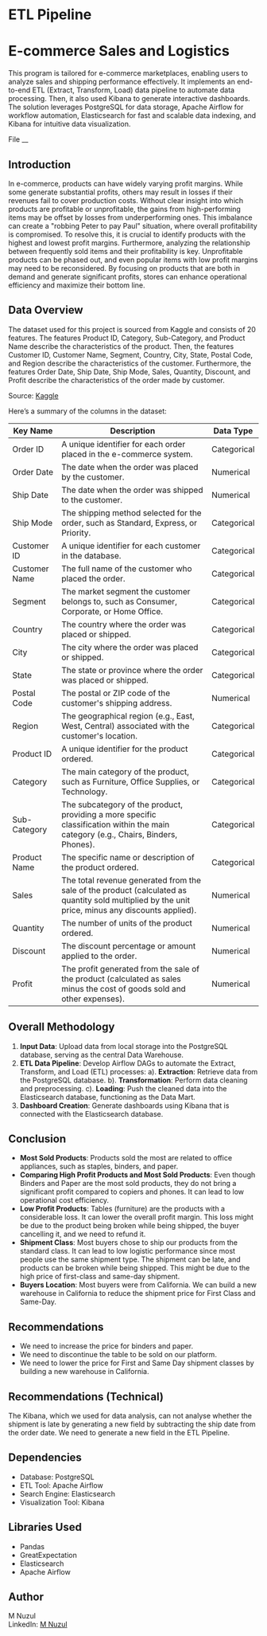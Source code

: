# **ETL Pipeline**
# **E-commerce Sales and Logistics**

This program is tailored for e-commerce marketplaces, enabling users to analyze sales and shipping performance effectively. It implements an end-to-end ETL (Extract, Transform, Load) data pipeline to automate data processing. Then, it also used Kibana to generate interactive dashboards. The solution leverages PostgreSQL for data storage, Apache Airflow for workflow automation, Elasticsearch for fast and scalable data indexing, and Kibana for intuitive data visualization.

File __


## **Introduction**

In e-commerce, products can have widely varying profit margins. While some generate substantial profits, others may result in losses if their revenues fail to cover production costs. Without clear insight into which products are profitable or unprofitable, the gains from high-performing items may be offset by losses from underperforming ones. This imbalance can create a "robbing Peter to pay Paul" situation, where overall profitability is compromised. To resolve this, it is crucial to identify products with the highest and lowest profit margins. Furthermore, analyzing the relationship between frequently sold items and their profitability is key. Unprofitable products can be phased out, and even popular items with low profit margins may need to be reconsidered. By focusing on products that are both in demand and generate significant profits, stores can enhance operational efficiency and maximize their bottom line.


## **Data Overview**

The dataset used for this project is sourced from Kaggle and consists of 20 features. The features Product ID, Category, Sub-Category, and Product Name describe the characteristics of the product. Then, the features Customer ID, Customer Name, Segment, Country, City, State, Postal Code, and Region describe the characteristics of the customer. Furthermore, the features Order Date, Ship Date, Ship Mode, Sales, Quantity, Discount, and Profit describe the characteristics of the order made by customer.

Source: [Kaggle](https://www.kaggle.com/datasets/vivek468/superstore-dataset-final)

Here’s a summary of the columns in the dataset:

| Key Name      | Description                                                                                              | Data Type   |
|---------------|----------------------------------------------------------------------------------------------------------|-------------|
| Order ID      | A unique identifier for each order placed in the e-commerce system.                                      | Categorical |
| Order Date    | The date when the order was placed by the customer.                                                      | Numerical   |
| Ship Date     | The date when the order was shipped to the customer.                                                     | Numerical   |
| Ship Mode     | The shipping method selected for the order, such as Standard, Express, or Priority.                      | Categorical |
| Customer ID   | A unique identifier for each customer in the database.                                                   | Categorical |
| Customer Name | The full name of the customer who placed the order.                                                      | Categorical |
| Segment       | The market segment the customer belongs to, such as Consumer, Corporate, or Home Office.                 | Categorical |
| Country       | The country where the order was placed or shipped.                                                       | Categorical |
| City          | The city where the order was placed or shipped.                                                          | Categorical |
| State         | The state or province where the order was placed or shipped.                                             | Categorical |
| Postal Code   | The postal or ZIP code of the customer's shipping address.                                               | Numerical   |
| Region        | The geographical region (e.g., East, West, Central) associated with the customer's location.             | Categorical |
| Product ID    | A unique identifier for the product ordered.                                                             | Categorical |
| Category      | The main category of the product, such as Furniture, Office Supplies, or Technology.                     | Categorical |
| Sub-Category  | The subcategory of the product, providing a more specific classification within the main category (e.g., Chairs, Binders, Phones). | Categorical |
| Product Name  | The specific name or description of the product ordered.                                                 | Categorical |
| Sales         | The total revenue generated from the sale of the product (calculated as quantity sold multiplied by the unit price, minus any discounts applied). | Numerical   |
| Quantity      | The number of units of the product ordered.                                                              | Numerical   |
| Discount      | The discount percentage or amount applied to the order.                                                  | Numerical   |
| Profit        | The profit generated from the sale of the product (calculated as sales minus the cost of goods sold and other expenses). | Numerical   |


## **Overall Methodology**

1.	**Input Data**: Upload data from local storage into the PostgreSQL database, serving as the central Data Warehouse.
2.	**ETL Data Pipeline**: Develop Airflow DAGs to automate the Extract, Transform, and Load (ETL) processes: a). **Extraction**: Retrieve data from the PostgreSQL database. b). **Transformation**: Perform data cleaning and preprocessing. c). **Loading**: Push the cleaned data into the Elasticsearch database, functioning as the Data Mart.
3.	**Dashboard Creation**: Generate dashboards using Kibana that is connected with the Elasticsearch database.


## **Conclusion**

- **Most Sold Products**: Products sold the most are related to office appliances, such as staples, binders, and paper.
- **Comparing High Profit Products and Most Sold Products**: Even though Binders and Paper are the most sold products, they do not bring a significant profit compared to copiers and phones. It can lead to low operational cost efficiency.
- **Low Profit Products**: Tables (furniture) are the products with a considerable loss. It can lower the overall profit margin. This loss might be due to the product being broken while being shipped, the buyer cancelling it, and we need to refund it.
- **Shipment Class**: Most buyers chose to ship our products from the standard class. It can lead to low logistic performance since most people use the same shipment type. The shipment can be late, and products can be broken while being shipped. This might be due to the high price of first-class and same-day shipment.
- **Buyers Location**: Most buyers were from California. We can build a new warehouse in California to reduce the shipment price for First Class and Same-Day.


## **Recommendations**

- We need to increase the price for binders and paper.
- We need to discontinue the table to be sold on our platform.
- We need to lower the price for First and Same Day shipment classes by building a new warehouse in California.


## **Recommendations (Technical)**

The Kibana, which we used for data analysis, can not analyse whether the shipment is late by generating a new field by subtracting the ship date from the order date. We need to generate a new field in the ETL Pipeline.


## **Dependencies**

- Database: PostgreSQL
- ETL Tool: Apache Airflow
- Search Engine: Elasticsearch
- Visualization Tool: Kibana

## **Libraries Used**
- Pandas
- GreatExpectation
- Elasticsearch
- Apache Airflow

## **Author**

M Nuzul  
LinkedIn: [M Nuzul](https://www.linkedin.com/in/m-nuzul/)
